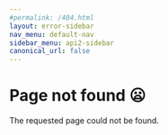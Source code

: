 ```yaml
---
#permalink: /404.html
layout: error-sidebar
nav_menu: default-nav
sidebar_menu: api2-sidebar
canonical_url: false
---
```

# Page not found 😦

The requested page <strong id="p"></strong> could not be found.
